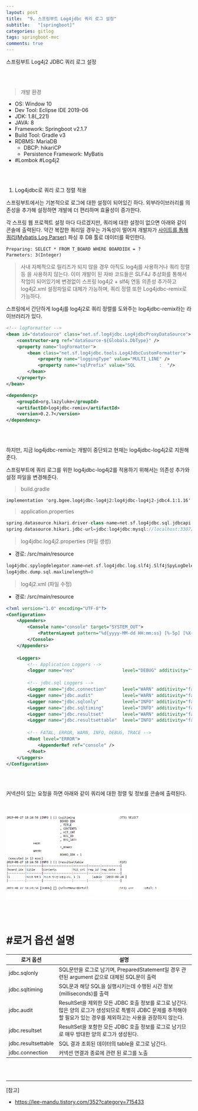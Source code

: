 ```yaml
---
layout: post
title:  "9. 스프링부트 Log4jdbc 쿼리 로그 설정"
subtitle:   "[springboot]"
categories: gitlog
tags: springboot-mvc
comments: true
---
```


스프링부트 Log4j2 JDBC 쿼리 로그 설정

<br><br>


> 개발 환경  

- OS: Window 10
- Dev Tool: Eclipse IDE 2019-06
- JDK: 1.8(_221)
- JAVA: 8
- Framework: Springboot v2.1.7
- Build Tool: Gradle v3
- RDBMS: MariaDB
	+ DBCP: hikariCP
	+ Persistence Framework: MyBatis
- #Lombok #Log4j2

<br><br>


1. Log4jdbc로 쿼리 로그 정렬 적용

스프링부트에서는 기본적으로 로그에 대한 설정이 되어있긴 하다. 외부라이브러리를 의존성을 추가해 설정하면 개발에 더 편리하며 효율성이 증가한다.

각 스프링 웹 프로젝트 설정 마다 다르겠지만, 쿼리에 대한 설정이 없으면 아래와 같이 콘솔에 출력된다. 약간 복잡한 쿼리일 경우는 가독성이 떨어져 개발자가 [사이트를 통해 쿼리(Mybatis Log Parser)](http://tipjs-team.github.io/tipJS/examples/myBatisLogParser/) 파싱 후 DB 툴로 데이터를 확인한다.

```
Preparing: SELECT * FROM T_BOARD WHERE BOARDIDX = ?
Parmeters: 3(Integer)
```

> 사내 자체적으로 릴리즈가 되지 않을 경우 아직도 log4j를 사용하거나 쿼리 정렬 등 을 사용하지 않는다. 이미 개발이 된 자바 코드들은 SLF4J 추상화를 통해서 작업이 되어있기에 변경없이 스프링 log4j2 + slf4j 연동 의존성 추가하고 log4j2.xml 설정파일로 대체가 가능하며, 쿼리 정렬 또한 Log4jdbc-remix로 가능하다.

스프링에서 간단하게 log4j를 log4j2로 쿼리 정렬를 도와주는 log4jdbc-remix라는 라이브러리가 있다.


```xml
<!-- logFormatter -->
<bean id="dataSource" class="net.sf.log4jdbc.Log4jdbcProxyDataSource">
    <constructor-arg ref="dataSource-${Globals.DbType}" />
    <property name="logFormatter">
        <bean class="net.sf.log4jdbc.tools.Log4JdbcCustomFormatter">
            <property name="loggingType" value="MULTI_LINE" />
            <property name="sqlPrefix" value="SQL         :  "/>
        </bean>
    </property>
</bean>
```

```xml
<dependency>
    <groupId>org.lazyluke</groupId>
    <artifactId>log4jdbc-remix</artifactId>
    <version>0.2.7</version>
</dependency>
```

<br><br>


하지만, 지금 log4jdbc-remix는 개발이 중단되고 현재는 log4jdbc-log4j2로 지원해준다. 

스프링부트에 쿼리 로그를 위한 log4jdbc-log4j2를 적용하기 위해서는 의존성 추가와 설정 파일을 변경해준다.

> build.gradle

```properties
implementation 'org.bgee.log4jdbc-log4j2:log4jdbc-log4j2-jdbc4.1:1.16'
```

> application.properties

```gradle
spring.datasource.hikari.driver-class-name=net.sf.log4jdbc.sql.jdbcapi.DriverSpy
spring.datasource.hikari.jdbc-url=jdbc:log4jdbc:mysql://localhost:3307/test?useUnicode=true&characterEncoding=utf-8
```

> log4jdbc.log4j2.properties (파일 생성)

- 경로: /src/main/resource

```gradle
log4jdbc.spylogdelegator.name=net.sf.log4jdbc.log.slf4j.Slf4jSpyLogDelegator
log4jdbc.dump.sql.maxlinelength=0
```

> log4j2.xml (파일 수정)

- 경로: /src/main/resource

```xml
<?xml version="1.0" encoding="UTF-8"?>
<Configuration>
    <Appenders>
        <Console name="console" target="SYSTEM_OUT">
            <PatternLayout pattern="%d{yyyy-MM-dd HH:mm:ss} [%-5p] [%X{sessionID}] (%-35c{1}:%-3L) %m%n" />
        </Console>
    </Appenders>
    
    <Loggers>
        <!-- Application Loggers -->
	    <logger name="neo"                  level="DEBUG" additivity="false"><AppenderRef ref="console" /></logger>
    
		<!-- jdbc.sql Loggers -->
        <Logger name="jdbc.connection"      level="WARN" additivity="false"><AppenderRef ref="console" /></Logger>
        <Logger name="jdbc.audit"           level="WARN" additivity="false"><AppenderRef ref="console" /></Logger>
        <Logger name="jdbc.sqlonly"         level="INFO" additivity="false"><AppenderRef ref="console" /></Logger>
        <Logger name="jdbc.sqltiming"       level="INFO" additivity="false"><AppenderRef ref="console" /></Logger>
        <Logger name="jdbc.resultset"       level="WARN" additivity="false"><AppenderRef ref="console" /></Logger>
        <Logger name="jdbc.resultsettable"  level="INFO" additivity="false"><AppenderRef ref="console" /></Logger>
        
	    <!-- FATAL, ERROR, WARN, INFO, DEBUG, TRACE -->        
        <Root level="ERROR">
            <AppenderRef ref="console" />
        </Root>
    </Loggers>
</Configuration>
```

<br><br>


커넥션이 있는 요청을 하면 아래와 같이 쿼리에 대한 정렬 및 정보를 콘솔에 출력된다.

<br>

[![sts-mvc-9-01](/assets/img/devlog/201908/sts-mvc-9-01.png)]()

<br><br>


# #로거 옵션 설명

로거 옵션 | 설명
---- | ---- 
jdbc.sqlonly | SQL문만을 로그로 남기며, PreparedStatement일 경우 관련된 argument 값으로 대체된 SQL문이 출력 
jdbc.sqltiming | SQL문과 해당 SQL을 실행시키는데 수행된 시간 정보(milliseconds)를 출력
jdbc.audit | ResultSet을 제외한 모든 JDBC 호출 정보를 로그로 남긴다. 많은 양의 로그가 생성되므로 특별히 JDBC 문제를 추적해야 할 필요가 있는 경우를 제외하고는 사용을 권장하지 않는다. 
jdbc.resultset | ResultSet을 포함한 모든 JDBC 호출 정보를 로그로 남기므로 매우 방대한 양의 로그가 생성된다. 
jdbc.resultsettable | SQL 결과 조회된 데이터의 table을 로그로 남긴다.
jdbc.connection | 커넥션 연결과 종료에 관련 된 로그를 노출

<br><br>

---
[참고]
- https://lee-mandu.tistory.com/352?category=715433